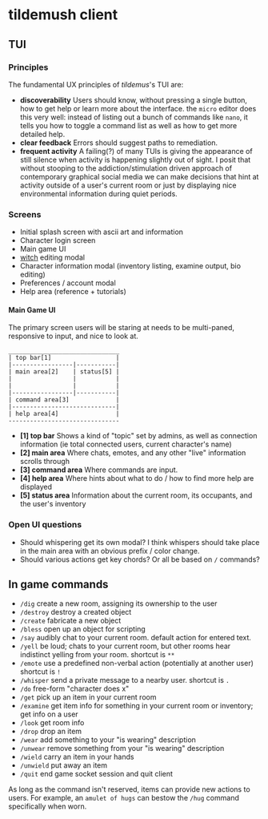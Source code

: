# tildemush client

## TUI

### Principles

The fundamental UX principles of _tildemus_'s TUI are:

- **discoverability** Users should know, without pressing a single button, how
  to get help or learn more about the interface. the `micro` editor does this
  very well: instead of listing out a bunch of commands like `nano`, it tells
  you how to toggle a command list as well as how to get more detailed help.
- **clear feedback** Errors should suggest paths to remediation.
- **frequent activity** A failing(?) of many TUIs is giving the appearance of
  still silence when activity is happening slightly out of sight. I posit that
  without stooping to the addiction/stimulation driven approach of contemporary
  graphical social media we can make decisions that hint at activity outside of
  a user's current room or just by displaying nice environmental information
  during quiet periods.

### Screens

- Initial splash screen with ascii art and information
- Character login screen
- Main game UI
- [witch](scripting.md) editing modal
- Character information modal (inventory listing, examine output, bio editing)
- Preferences / account modal
- Help area (reference + tutorials)

#### Main Game UI

The primary screen users will be staring at needs to be multi-paned, responsive to input, and nice to look at.

    _______________________________
    | top bar[1]                  | 
    |-----------------|-----------|
    | main area[2]    | status[5] |
    |                 |           |
    |                 |           |
    |-----------------|-----------|
    | command area[3]             |
    |-----------------------------|
    | help area[4]                |
    -------------------------------

- **[1] top bar** Shows a kind of "topic" set by admins, as well as connection
  information (ie total connected users, current character's name)
- **[2] main area** Where chats, emotes, and any other "live" information
  scrolls through
- **[3] command area** Where commands are input.
- **[4] help area** Where hints about what to do / how to find more help are
  displayed
- **[5] status area** Information about the current room, its occupants, and the
  user's inventory
  
  
### Open UI questions

- Should whispering get its own modal? I think whispers should take place in the
  main area with an obvious prefix / color change.
- Should various actions get key chords? Or all be based on `/` commands? 

## In game commands

- `/dig` create a new room, assigning its ownership to the user
- `/destroy` destroy a created object
- `/create` fabricate a new object
- `/bless` open up an object for scripting
- `/say` audibly chat to your current room. default action for entered text.
- `/yell` be loud; chats to your current room, but other rooms hear indistinct yelling from your room. shortcut is `**`
- `/emote` use a predefined non-verbal action (potentially at another user) shortcut is `!`
- `/whisper` send a private message to a nearby user. shortcut is `. `
- `/do` free-form "character does x"
- `/get` pick up an item in your current room
- `/examine` get item info for something in your current room or inventory; get info on a user
- `/look` get room info
- `/drop` drop an item
- `/wear` add something to your "is wearing" description
- `/unwear` remove something from your "is wearing" description
- `/wield` carry an item in your hands
- `/unwield` put away an item
- `/quit` end game socket session and quit client

As long as the command isn't reserved, items can provide new actions to users.
For example, an `amulet of hugs` can bestow the `/hug` command specifically when
worn.
